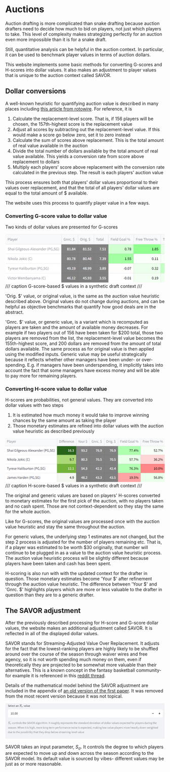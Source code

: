 # Auctions 

Auction drafting is more complicated than snake drafting because auction drafters need to decide how much to bid on players, not just which players to take. This level of complexity makes strategizing perfectly for an auction even more impossible than it is for a snake draft. 

Still, quantitative analysis can be helpful in the auction context. In particular, it can be used to benchmark player values in terms of auction dollars. 

This website implements some basic methods for converting G-scores and H-scores into dollar values. It also makes an adjustment to player values that is unique to the auction context called SAVOR.

## Dollar conversions 

A well-known heuristic for quantifying auction value is described in many places including [this article from rotowire](https://www.rotowire.com/basketball/article/nba-auction-strategy-part-2-21393). For reference, it is

1. Calculate the replacement-level score. That is, if 156 players will be chosen, the 157th-highest score is the replacement value
2. Adjust all scores by subtracting out the replacement-level value. If this would make a score go below zero, set it to zero instead
3. Calculate the sum of scores above replacement. This is the total amount of real value available in the auction
4. Divide the total number of dollars available by the total amount of real value available. This yields a conversion rate from score above replacement to dollars
5. Multiply each players' score above replacement with the conversion rate calculated in the previous step. The result is each players' auction value

This process ensures both that players' dollar values proportional to their values over replacement, and that the total of all players' dollar values are equal to the total amount of $ available. 

The website uses this process to quantify player value in a few ways.

### Converting G-score value to dollar value 

Two kinds of dollar values are presented for G-scores

![](img/gdollars.png)
/// caption
G-score-based $ values in a synthetic draft context
///

'Orig. $' value, or original value, is the same as the auction value heuristic described above. Original values do not change during auctions, and can be helpful as objective benchmarks that quantify how good deals are in the abstract. 

'Gnrc. $' value, or generic value, is a variant which is recomputed as players are taken and the amount of available money decreases. For example if two players out of 156 have been taken for $200 total, those two players are removed from the list, the replacement-level value becomes the 155th-highest score, and 200 dollars are removed from the amount of total dollars available. The same process as for original value is then applied using the modified inputs. Generic value may be useful strategically because it reflects whether other managers have been under- or over-spending. E.g. if managers have been underspending, it implicitly takes into account the fact that some managers have excess money and will be able to pay more for remaining players. 

### Converting H-score value to dollar value 

H-scores are probabilities, not general values. They are converted into dollar values with two steps

1. It is estimated how much money it would take to improve winning chances by the same amount as taking the player
2. Those monetary estimates are refined into dollar values with the auction value heuristic as described previously

![alt text](img/hdollars.png)
/// caption
H-score-based $ values in a synthetic draft context
///

The original and generic values are based on players' H-scores converted to monetary estimates for the first pick of the auction, with no players taken and no cash spent. Those are not context-dependent so they stay the same for the whole auction. 

Like for G-scores, the original values are processed once with the auction value heuristic and stay the same throughout the auction. 

For generic values, the underlying step 1 estimates are not changed, but the step 2 process is adjusted for the number of players remaining etc. That is, if a player was estimated to be worth $30 originally, that number will continue to be plugged in as a value to the auction value heuristic process. The auction value heuristic process will be slightly different because players have been taken and cash has been spent. 

H-scoring is also run with with the updated context for the drafter in question. Those monetary estimates become 'Your $' after refinement through the auction value heuristic. The difference between 'Your $' and 'Gnrc. $' highlights players which are more or less valuable to the drafter in question than they are to a generic drafter. 

## The SAVOR adjustment 

After the previously described processing for H-score and G-score dollar values, the website makes an additional adjustment called SAVOR. It is reflected in all of the displayed dollar values. 

SAVOR stands for Streaming-Adjusted Value Over Replacement. It adjusts for the fact that the lowest-ranking players are highly likely to be shuffled around over the course of the season through waiver wires and free agency, so it is not worth spending much money on them, even if theoretically they are projected to be somewhat more valuable than their alternatives. This is a known concept in the fantasy basketball community- for example it is referenced in this [reddit thread](https://www.reddit.com/r/fantasybball/comments/16se6gt/auction_draft_observationsdata/).

Details of the mathematical model behind the SAVOR adjustment are included in the appendix of [an old version of the first paper](https://arxiv.org/abs/2307.02188v4). It was removed from the most recent version because it was not topical. 

![alt text](img/savorinput.png)

SAVOR takes an input parameter, $S_{\sigma}$. It controls the degree to which players are expected to move up and down across the season according to the SAVOR model. Its default value is sourced by vibes- different values may be just as or more reasonable. 